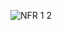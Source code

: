 ![NFR 1 2](https://user-images.githubusercontent.com/79566277/191063720-5be084a0-cf1b-49e7-a1ce-1e1ff1aec80a.jpg)
